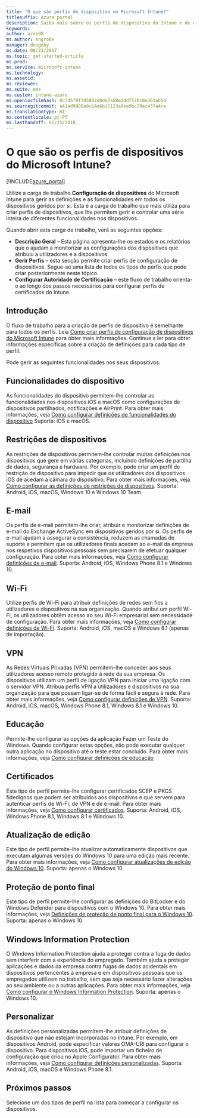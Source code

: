 ```yaml
---
title: "O que são perfis de dispositivo no Microsoft Intune?"
titlesuffix: Azure portal
description: Saiba mais sobre os perfis de dispositivo do Intune e de que forma podem ajudar a gerir e a proteger os dispositivos na sua empresa."
keywords: 
author: arob98
ms.author: angrobe
manager: dougeby
ms.date: 08/23/2017
ms.topic: get-started-article
ms.prod: 
ms.service: microsoft-intune
ms.technology: 
ms.assetid: 
ms.reviewer: 
ms.suite: ems
ms.custom: intune-azure
ms.openlocfilehash: 0c745f9f745802e0de7a58e3dd7570c0e363ab5d
ms.sourcegitcommit: a41ad9988a8c14e6b15123a9ea9bc29ac437a4ce
ms.translationtype: HT
ms.contentlocale: pt-PT
ms.lasthandoff: 01/25/2018
---
```

# <a name="what-are-microsoft-intune-device-profiles"></a>O que são os perfis de dispositivos do Microsoft Intune?

[!INCLUDE[azure_portal](./includes/azure_portal.md)]

Utilize a carga de trabalho **Configuração de dispositivos** do Microsoft Intune para gerir as definições e as funcionalidades em todos os dispositivos geridos por si. Esta é a carga de trabalho que mais utiliza para criar perfis de dispositivos, que lhe permitem gerir e controlar uma série inteira de diferentes funcionalidades nos dispositivos.

Quando abrir esta carga de trabalho, verá as seguintes opções:

- **Descrição Geral** – Esta página apresenta-lhe os estados e os relatórios que o ajudam a monitorizar as configurações dos dispositivos que atribuiu a utilizadores e a dispositivos.
- **Gerir Perfis** – esta secção permite criar perfis de configuração de dispositivos. Segue-se uma lista de todos os tipos de perfis que pode criar posteriormente neste tópico.
- **Configurar Autoridade de Certificação** – este fluxo de trabalho orienta-o ao longo dos passos necessários para configurar perfis de certificados do Intune.

## <a name="getting-started"></a>Introdução

O fluxo de trabalho para a criação de perfis de dispositivo é semelhante para todos os perfis. Leia [Como criar perfis de configuração de dispositivos do Microsoft Intune](device-profile-create.md) para obter mais informações. Continue a ler para obter informações específicas sobre a criação de definições para cada tipo de perfil.

Pode gerir as seguintes funcionalidades nos seus dispositivos:

## <a name="device-features"></a>Funcionalidades do dispositivo

As funcionalidades do dispositivo permitem-lhe controlar as funcionalidades nos dispositivos iOS e macOS como configurações de dispositivos partilhados, notificações e AirPrint.
Para obter mais informações, veja [Como configurar definições de funcionalidades do dispositivo](device-features-configure.md) Suporta: iOS e macOS.

## <a name="device-restrictions"></a>Restrições de dispositivos
As restrições de dispositivos permitem-lhe controlar muitas definições nos dispositivos que gere em várias categorias, incluindo definições de partilha de dados, segurança e hardware. Por exemplo, pode criar um perfil de restrição de dispositivo para impedir que os utilizadores dos dispositivos iOS de acedam à câmara do dispositivo.
Para obter mais informações, veja [Como configurar as definições de restrições de dispositivos](device-restrictions-configure.md). Suporta: Android, iOS, macOS, Windows 10 e Windows 10 Team.

## <a name="email"></a>E-mail
Os perfis de e-mail permitem-lhe criar, atribuir e monitorizar definições de e-mail do Exchange ActiveSync em dispositivos geridos por si. Os perfis de e-mail ajudam a assegurar a consistência, reduzem as chamadas de suporte e permitem que os utilizadores finais acedam ao e-mail da empresa nos respetivos dispositivos pessoais sem precisarem de efetuar qualquer configuração.
Para obter mais informações, veja [Como configurar definições de e-mail](email-settings-configure.md). Suporta: Android, iOS, Windows Phone 8.1 e Windows 10.

## <a name="wi-fi"></a>Wi-Fi
Utilize perfis de Wi-Fi para atribuir definições de redes sem fios a utilizadores e dispositivos na sua organização. Quando atribui um perfil Wi-Fi, os utilizadores obtêm acesso ao seu Wi-Fi empresarial sem necessidade de configuração.
Para obter mais informações, veja [Como configurar definições de Wi-Fi](wi-fi-settings-configure.md). Suporta: Android, iOS, macOS e Windows 8.1 (apenas de importação).

## <a name="vpn"></a>VPN
As Redes Virtuais Privadas (VPN) permitem-lhe conceder aos seus utilizadores acesso remoto protegido à rede da sua empresa. Os dispositivos utilizam um perfil de ligação VPN para iniciar uma ligação com o servidor VPN. Atribua perfis VPN a utilizadores e dispositivos na sua organização para que possam ligar-se de forma fácil e segura à rede.
Para obter mais informações, veja [Como configurar definições de VPN](vpn-settings-configure.md).
Suporta: Android, iOS, macOS, Windows Phone 8.1, Windows 8.1 e Windows 10.

## <a name="education"></a>Educação
Permite-lhe configurar as opções da aplicação Fazer um Teste do Windows. Quando configurar estas opções, não pode executar qualquer outra aplicação no dispositivo até o teste estar concluído.
Para obter mais informações, veja [Como configurar definições de educação](education-settings-configure.md)

## <a name="certificates"></a>Certificados
Este tipo de perfil permite-lhe configurar certificados SCEP e PKCS fidedignos que podem ser atribuídos aos dispositivos e que servem para autenticar perfis de Wi-Fi, de VPN e de e-mail.
Para obter mais informações, veja [Como configurar certificados](certificates-configure.md). Suporta: Android, iOS, Windows Phone 8.1, Windows 8.1 e Windows 10.

## <a name="edition-upgrade"></a>Atualização de edição
Este tipo de perfil permite-lhe atualizar automaticamente dispositivos que executam algumas versões do Windows 10 para uma edição mais recente.
Para obter mais informações, veja [Como configurar atualizações de edição do Windows 10](edition-upgrade-configure-windows-10.md). Suporta: apenas o Windows 10.

## <a name="endpoint-protection"></a>Proteção de ponto final
Este tipo de perfil permite-lhe configurar as definições do BitLocker e do Windows Defender para dispositivos com o Windows 10.
Para obter mais informações, veja [Definições de proteção de ponto final para o Windows 10](endpoint-protection-windows-10.md). Suporta: apenas o Windows 10.

## <a name="windows-information-protection"></a>Windows Information Protection
O Windows Information Protection ajuda a proteger contra a fuga de dados sem interferir com a experiência do empregado. Também ajuda a proteger aplicações e dados da empresa contra fugas de dados acidentais em dispositivos pertencentes à empresa e em dispositivos pessoais que os empregados utilizem no trabalho, sem que seja necessário fazer alterações ao seu ambiente ou a outras aplicações.
Para obter mais informações, veja [Como configurar o Windows Information Protection](windows-information-protection-configure.md). Suporta: apenas o Windows 10.

## <a name="custom"></a>Personalizar
As definições personalizadas permitem-lhe atribuir definições de dispositivo que não estejam incorporadas no Intune. Por exemplo, em dispositivos Android, pode especificar valores OMA-URI para configurar o dispositivo. Para dispositivos iOS, pode importar um ficheiro de configuração que criou no Apple Configurator.
Para obter mais informações, veja [Como configurar definições personalizadas](custom-settings-configure.md). Suporta: Android, iOS, macOS e Windows Phone 8.1.

## <a name="next-steps"></a>Próximos passos
Selecione um dos tipos de perfil na lista para começar a configurar os dispositivos.
